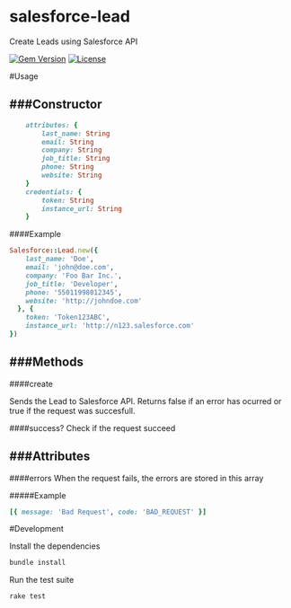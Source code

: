 # salesforce-lead
Create Leads using Salesforce API

[![Gem Version](https://badge.fury.io/rb/salesforce-lead.svg)](http://badge.fury.io/rb/salesforce-lead)
[![License](https://img.shields.io/github/license/tegon/salesforce-lead.svg)](LICENSE)

#Usage

###Constructor
---

```ruby
	attributes: {
		last_name: String
		email: String
		company: String
		job_title: String
		phone: String
		website: String
	}
	credentials: {
		token: String
		instance_url: String
	}
```

####Example

```ruby
Salesforce::Lead.new({
    last_name: 'Doe',
    email: 'john@doe.com',
    company: 'Foo Bar Inc.',
    job_title: 'Developer',
    phone: '55011998012345',
    website: 'http://johndoe.com'
  }, { 
    token: 'Token123ABC', 
    instance_url: 'http://n123.salesforce.com' 
})
```

###Methods
---

####create

Sends the Lead to Salesforce API. Returns false if an error has ocurred or true if the request was succesfull.

####success?
Check if the request succeed

###Attributes
---

####errors
When the request fails, the errors are stored in this array

#####Example
```ruby
[{ message: 'Bad Request', code: 'BAD_REQUEST' }]
```

#Development

Install the dependencies

```bash
bundle install
```

Run the test suite

```bash
rake test
```

